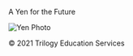A Yen for the Future

![Yen Photo](Images/unit-10-readme-photo.png)



© 2021 Trilogy Education Services
